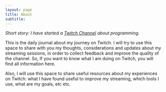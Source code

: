 ```yaml
---
layout: page
title: About
subtitle:
---
```


*Short story: I have started a [Twitch Channel](https://twitch.tv/joebew42) about programming.*

This is the daily journal about my journey on Twitch. I will try to use this space to share with you my thoughts, considerations and updates about my streaming sessions, in order to collect feedback and improve the quality of the channel. So, If you want to know what I am doing on Twitch, you will find all information here.

Also, I will use this space to share useful resources about my experiences on Twitch: what I have found useful to improve my streaming, which tools I use, what are my goals, etc etc.
